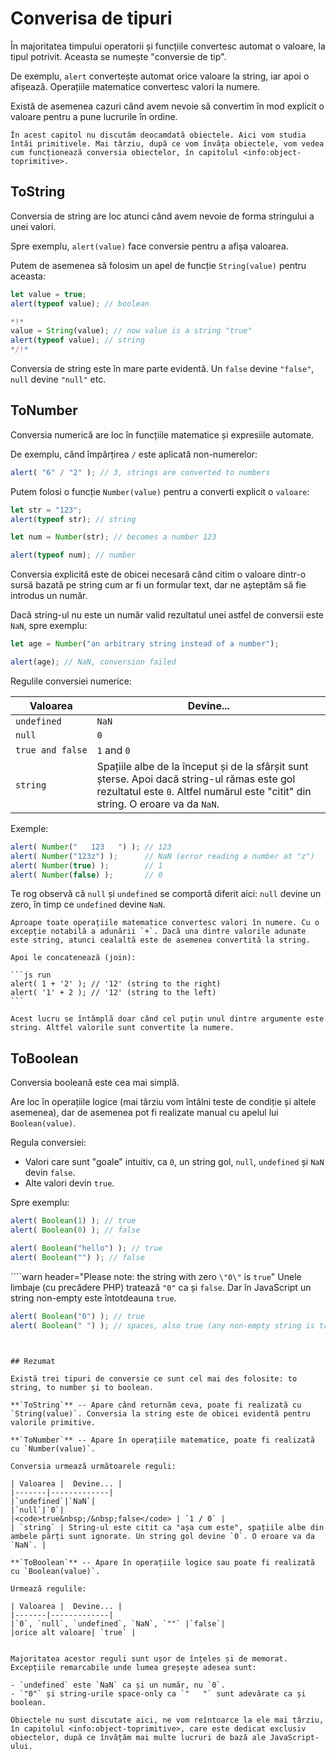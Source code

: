 # Converisa de tipuri

În majoritatea timpului operatorii și funcțiile convertesc automat o valoare, la tipul potrivit. Aceasta se numește "conversie de tip".

De exemplu, `alert` convertește automat orice valoare la string, iar apoi o afișează. Operațiile matematice convertesc valori la numere.

Există de asemenea cazuri când avem nevoie să convertim în mod explicit o valoare pentru a pune lucrurile în ordine.

```smart header="Not talking about objects yet"
În acest capitol nu discutăm deocamdată obiectele. Aici vom studia întâi primitivele. Mai târziu, după ce vom învăța obiectele, vom vedea cum funcționează conversia obiectelor, în capitolul <info:object-toprimitive>.
```

## ToString

Conversia de string are loc atunci când avem nevoie de forma stringului a unei valori.

Spre exemplu, `alert(value)` face conversie pentru a afișa valoarea.

Putem de asemenea să folosim un apel de funcție `String(value)` pentru aceasta:

```js run
let value = true;
alert(typeof value); // boolean

*!*
value = String(value); // now value is a string "true"
alert(typeof value); // string
*/!*
```

Conversia de string este în mare parte evidentă. Un `false` devine `"false"`, `null` devine `"null"` etc.

## ToNumber

Conversia numerică are loc în funcțiile matematice și expresiile automate.

De exemplu, când împărțirea `/` este aplicată non-numerelor:

```js run
alert( "6" / "2" ); // 3, strings are converted to numbers
```

Putem folosi o funcție `Number(value)` pentru a converti explicit o `valoare`:

```js run
let str = "123";
alert(typeof str); // string

let num = Number(str); // becomes a number 123

alert(typeof num); // number
```

Conversia explicită este de obicei necesară când citim o valoare dintr-o sursă bazată pe string cum ar fi un formular text, dar ne așteptăm să fie introdus un număr.

Dacă string-ul nu este un număr valid rezultatul unei astfel de conversii este `NaN`, spre exemplu:

```js run
let age = Number("an arbitrary string instead of a number");

alert(age); // NaN, conversion failed
```

Regulile conversiei numerice:

| Valoarea |  Devine... |
|-------|-------------|
|`undefined`|`NaN`|
|`null`|`0`|
|<code>true&nbsp;and&nbsp;false</code> | `1` and `0` |
| `string` | Spațiile albe de la început și de la sfârșit sunt șterse. Apoi dacă string-ul rămas este gol rezultatul este `0`. Altfel numărul este "citit" din string. O eroare va da `NaN`. |

Exemple:

```js run
alert( Number("   123   ") ); // 123
alert( Number("123z") );      // NaN (error reading a number at "z")
alert( Number(true) );        // 1
alert( Number(false) );       // 0
```

Te rog observă că `null` și `undefined` se comportă diferit aici: `null` devine un zero, în timp ce `undefined` devine `NaN`.

````smart header="Addition '+' concatenates strings"
Aproape toate operațiile matematice convertesc valori în numere. Cu o excepție notabilă a adunării `+`. Dacă una dintre valorile adunate este string, atunci cealaltă este de asemenea convertită la string.

Apoi le concatenează (join):

```js run
alert( 1 + '2' ); // '12' (string to the right)
alert( '1' + 2 ); // '12' (string to the left)
```

Acest lucru se întâmplă doar când cel puțin unul dintre argumente este string. Altfel valorile sunt convertite la numere.
````

## ToBoolean

Conversia booleană este cea mai simplă.

Are loc în operațiile logice (mai târziu vom întâlni teste de condiție și altele asemenea), dar de asemenea pot fi realizate manual cu apelul lui `Boolean(value)`. 

Regula conversiei:

- Valori care sunt "goale" intuitiv, ca `0`, un string gol, `null`, `undefined` și `NaN` devin `false`.
- Alte valori devin `true`.

Spre exemplu:

```js run
alert( Boolean(1) ); // true
alert( Boolean(0) ); // false

alert( Boolean("hello") ); // true
alert( Boolean("") ); // false
```

````warn header="Please note: the string with zero `\"0\"` is `true`"
Unele limbaje (cu precădere PHP) tratează `"0"` ca și `false`. Dar în JavaScript un string non-empty este întotdeauna `true`.

```js run
alert( Boolean("0") ); // true
alert( Boolean(" ") ); // spaces, also true (any non-empty string is true)
```
````


## Rezumat

Există trei tipuri de conversie ce sunt cel mai des folosite: to string, to number și to boolean.

**`ToString`** -- Apare când returnăm ceva, poate fi realizată cu `String(value)`. Conversia la string este de obicei evidentă pentru valorile primitive.

**`ToNumber`** -- Apare în operațiile matematice, poate fi realizată cu `Number(value)`.

Conversia urmează următoarele reguli:

| Valoarea |  Devine... |
|-------|-------------|
|`undefined`|`NaN`|
|`null`|`0`|
|<code>true&nbsp;/&nbsp;false</code> | `1 / 0` |
| `string` | String-ul este citit ca "așa cum este", spațiile albe din ambele părți sunt ignorate. Un string gol devine `0`. O eroare va da `NaN`. |

**`ToBoolean`** -- Apare în operațiile logice sau poate fi realizată cu `Boolean(value)`.

Urmează regulile:

| Valoarea |  Devine... |
|-------|-------------|
|`0`, `null`, `undefined`, `NaN`, `""` |`false`|
|orice alt valoare| `true` |


Majoritatea acestor reguli sunt ușor de înțeles și de memorat. Excepțiile remarcabile unde lumea greșește adesea sunt:

- `undefined` este `NaN` ca și un număr, nu `0`.
- `"0"` și string-urile space-only ca `"   "` sunt adevărate ca și boolean.

Obiectele nu sunt discutate aici, ne vom reîntoarce la ele mai târziu, în capitolul <info:object-toprimitive>, care este dedicat exclusiv obiectelor, după ce învățăm mai multe lucruri de bază ale JavaScript-ului.